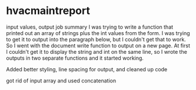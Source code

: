 # hvacmaintreport
input values, output job summary
I was trying to write a function that printed out an array of strings plus
	the int values from the form. I was trying to get it to output into the paragraph below,
	but I couldn't get that to work. So I went with the document write function to output 
	on a new page. At first I couldn't get it to display the string and int on the same line,
	so I wrote the outputs in two separate functions and it started working. 
  
Added better styling, line spacing for output, and cleaned up code

got rid of input array and used concatenation 
